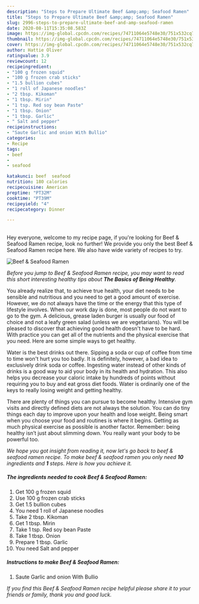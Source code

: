 ```yaml
---
description: "Steps to Prepare Ultimate Beef &amp;amp; Seafood Ramen"
title: "Steps to Prepare Ultimate Beef &amp;amp; Seafood Ramen"
slug: 2996-steps-to-prepare-ultimate-beef-and-amp-seafood-ramen
date: 2020-08-11T15:35:08.583Z
image: https://img-global.cpcdn.com/recipes/74711064e5748e30/751x532cq70/beef-seafood-ramen-recipe-main-photo.jpg
thumbnail: https://img-global.cpcdn.com/recipes/74711064e5748e30/751x532cq70/beef-seafood-ramen-recipe-main-photo.jpg
cover: https://img-global.cpcdn.com/recipes/74711064e5748e30/751x532cq70/beef-seafood-ramen-recipe-main-photo.jpg
author: Hattie Oliver
ratingvalue: 3.9
reviewcount: 12
recipeingredient:
- "100 g frozen squid"
- "100 g frozen crab sticks"
- "1.5 bullion cubes"
- "1 roll of Japanese noodles"
- "2 tbsp. Kikoman"
- "1 tbsp. Mirin"
- "1 tsp. Red soy bean Paste"
- "1 tbsp. Onion"
- "1 tbsp. Garlic"
- " Salt and pepper"
recipeinstructions:
- "Saute Garlic and onion With Bullio"
categories:
- Recipe
tags:
- beef
- 
- seafood

katakunci: beef  seafood 
nutrition: 180 calories
recipecuisine: American
preptime: "PT32M"
cooktime: "PT39M"
recipeyield: "4"
recipecategory: Dinner

---
```

<br>
Hey everyone, welcome to my recipe page, if you're looking for Beef &amp; Seafood Ramen recipe, look no further! We provide you only the best Beef &amp; Seafood Ramen recipe here. We also have wide variety of recipes to try.
<br>


![Beef &amp; Seafood Ramen](https://img-global.cpcdn.com/recipes/74711064e5748e30/751x532cq70/beef-seafood-ramen-recipe-main-photo.jpg)

<i>Before you jump to Beef &amp; Seafood Ramen recipe, you may want to read this short interesting healthy tips about <strong>The Basics of Being Healthy</strong>.</i>

You already realize that, to achieve true health, your diet needs to be sensible and nutritious and you need to get a good amount of exercise. However, we do not always have the time or the energy that this type of lifestyle involves. When our work day is done, most people do not want to go to the gym. A delicious, grease laden burger is usually our food of choice and not a leafy green salad (unless we are vegetarians). You will be pleased to discover that achieving good health doesn't have to be hard. With practice you can get all of the nutrients and the physical exercise that you need. Here are some simple ways to get healthy.

Water is the best drinks out there. Sipping a soda or cup of coffee from time to time won't hurt you too badly. It is definitely, however, a bad idea to exclusively drink soda or coffee. Ingesting water instead of other kinds of drinks is a good way to aid your body in its health and hydration. This also helps you decrease your caloric intake by hundreds of points without requiring you to buy and eat gross diet foods. Water is ordinarily one of the keys to really losing weight and getting healthy.

There are plenty of things you can pursue to become healthy. Intensive gym visits and directly defined diets are not always the solution. You can do tiny things each day to improve upon your health and lose weight. Being smart when you choose your food and routines is where it begins. Getting as much physical exercise as possible is another factor. Remember: being healthy isn’t just about slimming down. You really want your body to be powerful too. 


<i>We hope you got insight from reading it, now let's go back to beef &amp; seafood ramen recipe. To make beef &amp; seafood ramen you only need <strong>10</strong> ingredients and <strong>1</strong> steps. Here is how you achieve it.
</i>

##### The ingredients needed to cook Beef &amp; Seafood Ramen:

1. Get 100 g frozen squid
1. Use 100 g frozen crab sticks
1. Get 1.5 bullion cubes
1. You need 1 roll of Japanese noodles
1. Take 2 tbsp. Kikoman
1. Get 1 tbsp. Mirin
1. Take 1 tsp. Red soy bean Paste
1. Take 1 tbsp. Onion
1. Prepare 1 tbsp. Garlic
1. You need  Salt and pepper


##### Instructions to make Beef &amp; Seafood Ramen:

1. Saute Garlic and onion With Bullio


<i>If you find this Beef &amp; Seafood Ramen recipe helpful please share it to your friends or family, thank you and good luck.</i>
